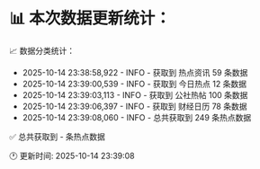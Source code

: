 📊 本次数据更新统计：
==========================

📈 数据分类统计：
- 2025-10-14 23:38:58,922 - INFO - 获取到 热点资讯 59 条数据
- 2025-10-14 23:39:00,539 - INFO - 获取到 今日热点 12 条数据
- 2025-10-14 23:39:03,113 - INFO - 获取到 公社热帖 100 条数据
- 2025-10-14 23:39:06,397 - INFO - 获取到 财经日历 78 条数据
- 2025-10-14 23:39:08,060 - INFO - 总共获取到 249 条热点数据

✅ 总共获取到 - 条热点数据

🕐 更新时间: 2025-10-14 23:39:08
